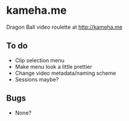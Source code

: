 # kameha.me
Dragon Ball video roulette at http://kameha.me

## To do
- Clip selection menu
- Make menu look a little prettier
- Change video metadata/naming scheme
- Sessions maybe?

## Bugs
- None?

